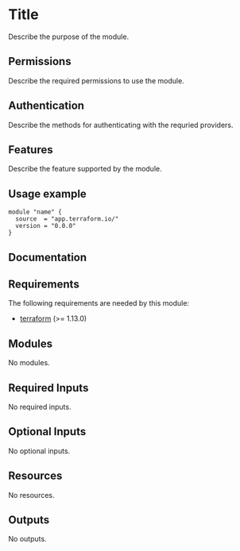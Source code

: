 <!-- BEGIN_TF_DOCS -->
# Title

Describe the purpose of the module.

## Permissions

Describe the required permissions to use the module.

## Authentication

Describe the methods for authenticating with the requried providers.

## Features

Describe the feature supported by the module.

## Usage example

```hcl
module "name" {
  source  = "app.terraform.io/"
  version = "0.0.0"
}
```

## Documentation

## Requirements

The following requirements are needed by this module:

- <a name="requirement_terraform"></a> [terraform](#requirement\_terraform) (>= 1.13.0)

## Modules

No modules.

## Required Inputs

No required inputs.

## Optional Inputs

No optional inputs.

## Resources

No resources.

## Outputs

No outputs.

<!-- markdownlint-enable -->
<!-- END_TF_DOCS -->